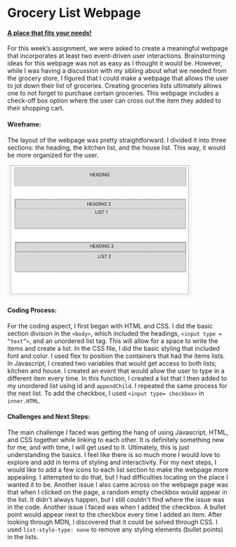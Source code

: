 
# Grocery List Webpage

#### [A place that fits your needs!](https://fatemaalhameli.github.io/ConnectionsLab/Assignments/Assignment%203/index.html)

For this week’s assignment, we were asked to create a meaningful webpage that incorporates at least two event-driven user interactions. Brainstorming ideas for this webpage was not as easy as I thought it would be. However, while I was having a discussion with my sibling about what we needed from the grocery store, I figured that I could make a webpage that allows the user to jot down their list of groceries. Creating groceries lists ultimately allows one to not forget to purchase certain groceries. This webpage includes a check-off box option where the user can cross out the item they added to their shopping cart. 

#### Wireframe:

The layout of the webpage was pretty straightforward. I divided it into three sections: the heading, the kitchen list, and the house list. This way, it would be more organized for the user. 

  <img src= "https://github.com/FatemaAlhameli/ConnectionsLab/blob/main/Media/Assignments%20Media/Wireframe%20assignment%203.png" width = "420" height = "300">

#### Coding Process: 
For the coding aspect, I first began with HTML and CSS. I did the basic section division in the ```<body>```, which included the headings, ```<input type = “text”>```, and an unordered list tag. This will allow for a space to write the items and create a list. In the CSS file, I did the basic styling that included font and color. I used flex to position the containers that had the items lists.  In Javascript, I created two variables that would get access to both lists; kitchen and house. I created an event that would allow the user to type in a different item every time. In this function, I created a list that I then added to my unordered list using id and ```appendChild```. I repeated the same process for the next list.  To add the checkbox, I used ```<input type= checkbox>``` in ```inner.HTML```. 



#### Challenges and Next Steps:
The main challenge I faced was getting the hang of using Javascript, HTML, and CSS together while linking to each other. It is definitely something new for me, and with time, I will get used to it. Ultimately, this is just understanding the basics. I feel like there is so much more I would love to explore and add in terms of styling and interactivity. For my next steps, I would like to add a few icons to each list section to make the webpage more appealing. I attempted to do that, but I had difficulties locating on the place I wanted it to be. Another issue I also came across on the webpage page was that when I clicked on the page, a random empty checkbox would appear in the list. It didn't always happen, but I still couldn't find where the issue was in the code. Another issue I faced was when I added the checkbox. A bullet point would appear next to the checkbox every time I added an item. After looking through MDN, I discovered that it could be solved through CSS. I used ```list-style-type: none``` to remove any styling elements (bullet points) in the lists. 
